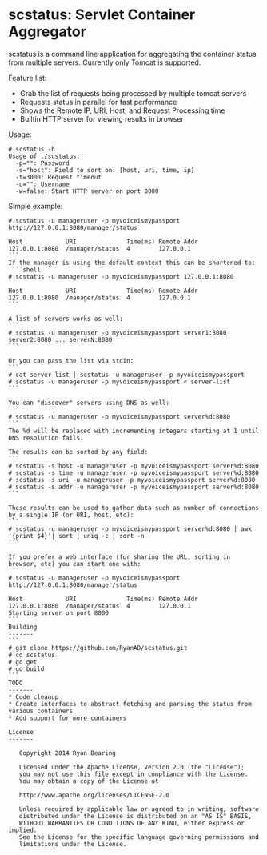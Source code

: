 # scstatus: Servlet Container Aggregator

scstatus is a command line application for aggregating the container status from multiple servers. Currently only Tomcat is supported.


Feature list:

 * Grab the list of requests being processed by multiple tomcat servers
 * Requests status in parallel for fast performance
 * Shows the Remote IP, URI, Host, and Request Processing time
 * Builtin HTTP server for viewing results in browser

Usage:
```
# scstatus -h
Usage of ./scstatus:
  -p="": Password
  -s="host": Field to sort on: [host, uri, time, ip]
  -t=3000: Request timeout
  -u="": Username
  -w=false: Start HTTP server on port 8000
```

Simple example:
````
# scstatus -u manageruser -p myvoiceismypassport http://127.0.0.1:8080/manager/status

Host            URI              Time(ms) Remote Addr       
127.0.0.1:8080  /manager/status  4        127.0.0.1
```
If the manager is using the default context this can be shortened to:
````shell
# scstatus -u manageruser -p myvoiceismypassport 127.0.0.1:8080

Host            URI              Time(ms) Remote Addr       
127.0.0.1:8080  /manager/status  4        127.0.0.1
```

A list of servers works as well:
```
# scstatus -u manageruser -p myvoiceismypassport server1:8080 server2:8080 ... serverN:8080
```

Or you can pass the list via stdin:
```
# cat server-list | scstatus -u manageruser -p myvoiceismypassport
# scstatus -u manageruser -p myvoiceismypassport < server-list
```

You can "discover" servers using DNS as well:
```
# scstatus -u manageruser -p myvoiceismypassport server%d:8080
```
The %d will be replaced with incrementing integers starting at 1 until DNS resolution fails.

The results can be sorted by any field:
```
# scstatus -s host -u manageruser -p myvoiceismypassport server%d:8080
# scstatus -s time -u manageruser -p myvoiceismypassport server%d:8080
# scstatus -s uri -u manageruser -p myvoiceismypassport server%d:8080
# scstatus -s addr -u manageruser -p myvoiceismypassport server%d:8080
```

These results can be used to gather data such as number of connections by a single IP (or URI, host, etc):
```
# scstatus -u manageruser -p myvoiceismypassport server%d:8080 | awk '{print $4}'| sort | uniq -c | sort -n
```

If you prefer a web interface (for sharing the URL, sorting in browser, etc) you can start one with:
```
# scstatus -u manageruser -p myvoiceismypassport http://127.0.0.1:8080/manager/status

Host            URI              Time(ms) Remote Addr       
127.0.0.1:8080  /manager/status  4        127.0.0.1
Starting server on port 8000
```
Building
-------
```
# git clone https://github.com/RyanAD/scstatus.git
# cd scstatus
# go get
# go build
```
TODO
-------
* Code cleanup
* Create interfaces to abstract fetching and parsing the status from various containers
* Add support for more containers

License
-------

   Copyright 2014 Ryan Dearing

   Licensed under the Apache License, Version 2.0 (the "License");
   you may not use this file except in compliance with the License.
   You may obtain a copy of the License at

   http://www.apache.org/licenses/LICENSE-2.0

   Unless required by applicable law or agreed to in writing, software
   distributed under the License is distributed on an "AS IS" BASIS,
   WITHOUT WARRANTIES OR CONDITIONS OF ANY KIND, either express or implied.
   See the License for the specific language governing permissions and
   limitations under the License.
